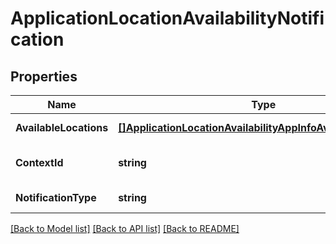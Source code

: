 # ApplicationLocationAvailabilityNotification

## Properties
Name | Type | Description | Notes
------------ | ------------- | ------------- | -------------
**AvailableLocations** | [**[]ApplicationLocationAvailabilityAppInfoAvailableLocations**](ApplicationLocationAvailability_appInfo_availableLocations.md) | Locations available to the MEC application. | [default to null]
**ContextId** | **string** | Uniquely identifies the application context in the MEC system. | [optional] [default to null]
**NotificationType** | **string** | Shall be set to \&quot;ApplicationLocationAvailabilityNotification\&quot;. | [default to null]

[[Back to Model list]](../README.md#documentation-for-models) [[Back to API list]](../README.md#documentation-for-api-endpoints) [[Back to README]](../README.md)


